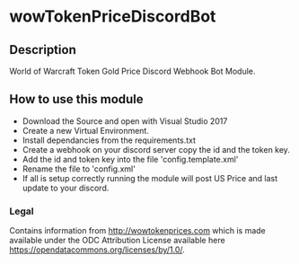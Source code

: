 # wowTokenPriceDiscordBot

## Description
World of Warcraft Token Gold Price Discord Webhook Bot Module.

## How to use this module
* Download the Source and open with Visual Studio 2017
* Create a new Virtual Environment.
* Install dependancies from the requirements.txt
* Create a webhook on your discord server copy the id and the token key.
* Add the id and token key into the file 'config.template.xml'
* Rename the file to 'config.xml'
* If all is setup correctly running the module will post US Price and last update to your discord. 


### Legal
Contains information from http://wowtokenprices.com which is made available
    under the ODC Attribution License available here <https://opendatacommons.org/licenses/by/1.0/>.